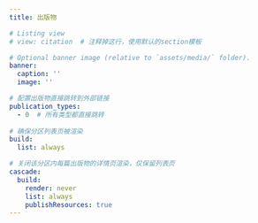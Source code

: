 ```yaml
---
title: 出版物

# Listing view
# view: citation  # 注释掉这行，使用默认的section模板

# Optional banner image (relative to `assets/media/` folder).
banner:
  caption: ''
  image: ''

# 配置出版物直接跳转到外部链接
publication_types:
  - 0  # 所有类型都直接跳转
  
# 确保分区列表页被渲染
build:
  list: always

# 关闭该分区内每篇出版物的详情页渲染，仅保留列表页
cascade:
  build:
    render: never
    list: always
    publishResources: true
---
```


